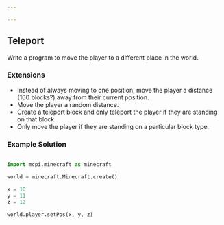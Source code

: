 ```yaml
---

---
```

## Teleport

Write a program to move the player to a different place in the world.


### Extensions

* Instead of always moving to one position, move the player a distance (100 blocks?) away
from their current position.
* Move the player a random distance.
* Create a teleport block and only teleport the player if they are standing on that block.
* Only move the player if they are standing on a particular block type.


### Example Solution

```python

import mcpi.minecraft as minecraft

world = minecraft.Minecraft.create()

x = 10
y = 11
z = 12

world.player.setPos(x, y, z)

```
